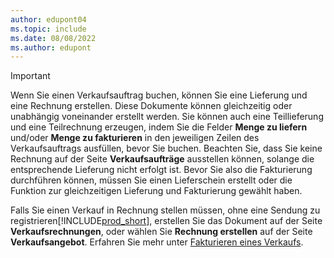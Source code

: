 ```yaml
---
author: edupont04
ms.topic: include
ms.date: 08/08/2022
ms.author: edupont
---
```

> [!IMPORTANT]
> Wenn Sie einen Verkaufsauftrag buchen, können Sie eine Lieferung und eine Rechnung erstellen. Diese Dokumente können gleichzeitig oder unabhängig voneinander erstellt werden. Sie können auch eine Teillieferung und eine Teilrechnung erzeugen, indem Sie die Felder **Menge zu liefern** und/oder **Menge zu fakturieren** in den jeweiligen Zeilen des Verkaufsauftrags ausfüllen, bevor Sie buchen. Beachten Sie, dass Sie keine Rechnung auf der Seite **Verkaufsaufträge** ausstellen können, solange die entsprechende Lieferung nicht erfolgt ist. Bevor Sie also die Fakturierung durchführen können, müssen Sie einen Lieferschein erstellt oder die Funktion zur gleichzeitigen Lieferung und Fakturierung gewählt haben.
>
> Falls Sie einen Verkauf in Rechnung stellen müssen, ohne eine Sendung zu registrieren[!INCLUDE[prod_short](prod_short.md)], erstellen Sie das Dokument auf der Seite **Verkaufsrechnungen**, oder wählen Sie **Rechnung erstellen** auf der Seite **Verkaufsangebot**. Erfahren Sie mehr unter [Fakturieren eines Verkaufs](../sales-how-invoice-sales.md).
